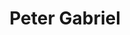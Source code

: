---
title: "Peter Gabriel"
summary: "English singer, songwriter, producer, multi-instrumentalist and entrepreneur . Father of photographer and film director , and singer . He was the original lead singer of prog-rockers since 1967 but left in 1975 to pursue solo projects. As well as becoming a multi-platinum selling albums artist, he was the founder of the annual music festival, owns one of Britain's most in-demand recording studios, , and jointly owns the recording studio hardware manufacturer Solid State Logic."
image: "peter-gabriel.jpg"
---